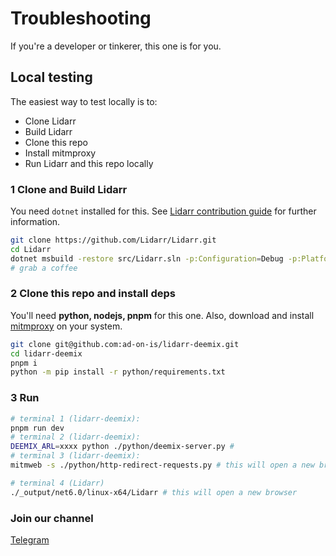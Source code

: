 # Troubleshooting

If you're a developer or tinkerer, this one is for you.

## Local testing

The easiest way to test locally is to:

- Clone Lidarr
- Build Lidarr
- Clone this repo
- Install mitmproxy
- Run Lidarr and this repo locally

### 1 Clone and Build Lidarr

You need `dotnet` installed for this. See [Lidarr contribution guide](https://wiki.servarr.com/lidarr/contributing) for further information.

```bash
git clone https://github.com/Lidarr/Lidarr.git
cd Lidarr
dotnet msbuild -restore src/Lidarr.sln -p:Configuration=Debug -p:Platform=Posix -t:PublishAllRids
# grab a coffee
```

### 2 Clone this repo and install deps

You'll need **python, nodejs, pnpm** for this one. Also, download and install [mitmproxy](https://mitmproxy.org/) on your system.

```bash
git clone git@github.com:ad-on-is/lidarr-deemix.git
cd lidarr-deemix
pnpm i
python -m pip install -r python/requirements.txt
```

### 3 Run

```bash
# terminal 1 (lidarr-deemix):
pnpm run dev
# terminal 2 (lidarr-deemix):
DEEMIX_ARL=xxxx python ./python/deemix-server.py #
# terminal 3 (lidarr-deemix):
mitmweb -s ./python/http-redirect-requests.py # this will open a new browser, where you can inspect the requests from lidarr.

# terminal 4 (Lidarr)
./_output/net6.0/linux-x64/Lidarr # this will open a new browser
```

### Join our channel

[Telegram](https://t.me/+_JzcldvJAoZiNmZk)
